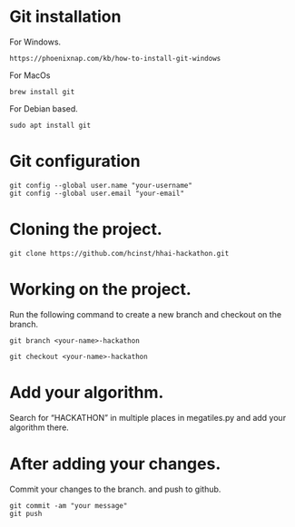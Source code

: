 # Git installation

For Windows.

```https://phoenixnap.com/kb/how-to-install-git-windows```


For MacOs

```brew install git```

For Debian based.

```sudo apt install git```

# Git configuration
``` 
git config --global user.name "your-username"
git config --global user.email "your-email"
```

# Cloning the project.

```
git clone https://github.com/hcinst/hhai-hackathon.git
```

# Working on the project.

Run the following command to create a new branch and checkout on the branch.

```
git branch <your-name>-hackathon

git checkout <your-name>-hackathon
```

# Add your algorithm.

Search for “HACKATHON” in multiple places in megatiles.py and add your algorithm there.

# After adding your changes.
 Commit your changes to the branch.
 and push to github.

 ```
 git commit -am "your message"
 git push
 ```
